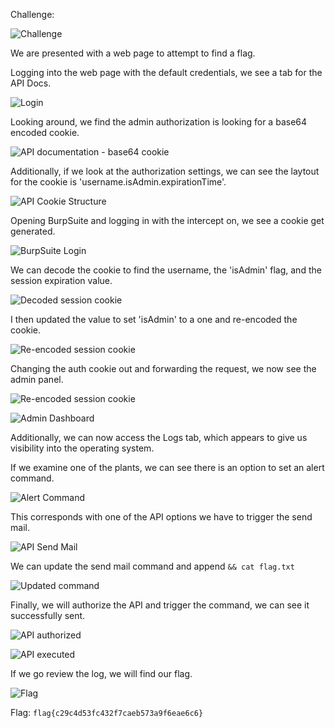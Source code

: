 Challenge:

![Challenge](images/1.challenge.PNG)

We are presented with a web page to attempt to find a flag.

Logging into the web page with the default credentials, we see a tab for the API Docs.

![Login](images/2.login.PNG)

Looking around, we find the admin authorization is looking for a base64 encoded cookie.

![API documentation - base64 cookie](images/3.api.base64cookie.PNG)

Additionally, if we look at the authorization settings, we can see the laytout for the cookie is 'username.isAdmin.expirationTime'.

![API Cookie Structure](images/3a.cookiestructure.PNG)

Opening BurpSuite and logging in with the intercept on, we see a cookie get generated.

![BurpSuite Login](images/4.loginBurp.PNG)

We can decode the cookie to find the username, the 'isAdmin' flag, and the session expiration value.

![Decoded session cookie](images/5.base64decode.PNG)

I then updated the value to set 'isAdmin' to a one and re-encoded the cookie.

![Re-encoded session cookie](images/6.base64encode.PNG)

Changing the auth cookie out and forwarding the request, we now see the admin panel.

![Re-encoded session cookie](images/7.substitutecookie.PNG)

![Admin Dashboard](images/8.adminlogin.PNG)

Additionally, we can now access the Logs tab, which appears to give us visibility into the operating system.

If we examine one of the plants, we can see there is an option to set an alert command.

![Alert Command](images/10.alertcommand.PNG)

This corresponds with one of the API options we have to trigger the send mail.

![API Send Mail](images/11.sendmailapi.PNG)

We can update the send mail command and append ```&& cat flag.txt```

![Updated command](images/12.updatecommand.PNG)

Finally, we will authorize the API and trigger the command, we can see it successfully sent.

![API authorized](images/13.sendmailsuccessful.PNG)

![API executed](images/14.sendmailsuccessful.PNG)

If we go review the log, we will find our flag.

![Flag](images/15.flag.PNG)

Flag: ```flag{c29c4d53fc432f7caeb573a9f6eae6c6}```
